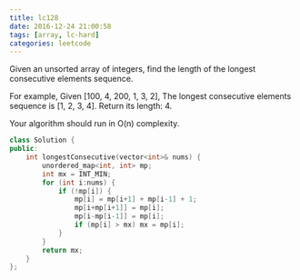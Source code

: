 ```yaml
---
title: lc128
date: 2016-12-24 21:00:58
tags: [array, lc-hard]
categories: leetcode
---
```

Given an unsorted array of integers, find the length of the longest consecutive elements sequence.

For example,
Given [100, 4, 200, 1, 3, 2],
The longest consecutive elements sequence is [1, 2, 3, 4]. Return its length: 4.

Your algorithm should run in O(n) complexity.

```c++
class Solution {
public:
    int longestConsecutive(vector<int>& nums) {
        unordered_map<int, int> mp;
        int mx = INT_MIN;
        for (int i:nums) {
            if (!mp[i]) {
                mp[i] = mp[i+1] + mp[i-1] + 1;
                mp[i+mp[i+1]] = mp[i];
                mp[i-mp[i-1]] = mp[i];
                if (mp[i] > mx) mx = mp[i];
            }
        }
        return mx;
    }
};
```